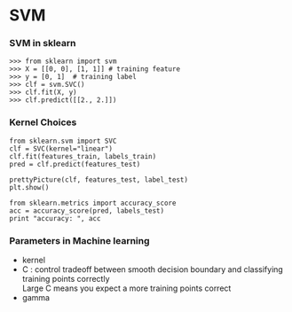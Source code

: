 # SVM
### SVM in sklearn
```
>>> from sklearn import svm
>>> X = [[0, 0], [1, 1]] # training feature
>>> y = [0, 1]  # training label
>>> clf = svm.SVC()
>>> clf.fit(X, y)
>>> clf.predict([[2., 2.]])
```

### Kernel Choices
```
from sklearn.svm import SVC
clf = SVC(kernel="linear")
clf.fit(features_train, labels_train)
pred = clf.predict(features_test)

prettyPicture(clf, features_test, label_test)
plt.show()

from sklearn.metrics import accuracy_score
acc = accuracy_score(pred, labels_test)
print "accuracy: ", acc
```

### Parameters in Machine learning
* kernel
* C : control tradeoff between smooth decision boundary and classifying training points correctly<br>
Large C means you expect a more training points correct
* gamma
